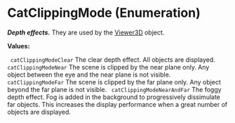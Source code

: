# CatClippingMode (Enumeration)

**_Depth effects._**
They are used by the [Viewer3D](../InfInterfaces/interface_Viewer3D_12290.md) object.

**Values:**

` catClippingModeClear`      The clear depth effect. All objects are displayed.
` catClippingModeNear`      The scene is clipped by the near plane only. Any object between the eye and the near plane is not visible.
` catClippingModeFar`      The scene is clipped by the far plane only. Any object beyond the far plane is not visible.
` catClippingModeNearAndFar`      The foggy depth effect. Fog is added in the background to progressively dissimulate far objects. This increases the display performance when a great number of objects are displayed.